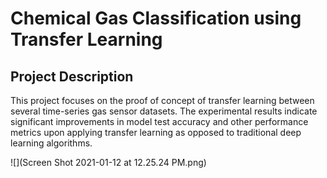 # Chemical Gas Classification using Transfer Learning 

## Project Description 

This project focuses on the proof of concept of transfer learning between several time-series gas sensor datasets. The experimental results indicate significant improvements in model test accuracy and other performance metrics upon applying transfer learning as opposed to traditional deep learning algorithms.

  ![](Screen Shot 2021-01-12 at 12.25.24 PM.png)
